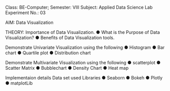 Class: BE-Computer; Semester: VIII
Subject: Applied Data Science Lab
Experiment No.: 03

AIM: Data Visualization

THEORY: Importance of Data Visualization.
● What is the Purpose of Data Visualization?
● Benefits of Data Visualization tools.

Demonstrate Univariate Visualization using the following
● Histogram
● Bar chart
● Quartile plot
● Distribution chart

Demonstrate Multivariate Visualization using the following
● scatterplot
● Scatter Matrix
● Bubblechart
● Density Chart
● Heat map


Implementaion details
Data set used
Libraries
● Seaborn
● Bokeh
● Plotly
● matplotLib
